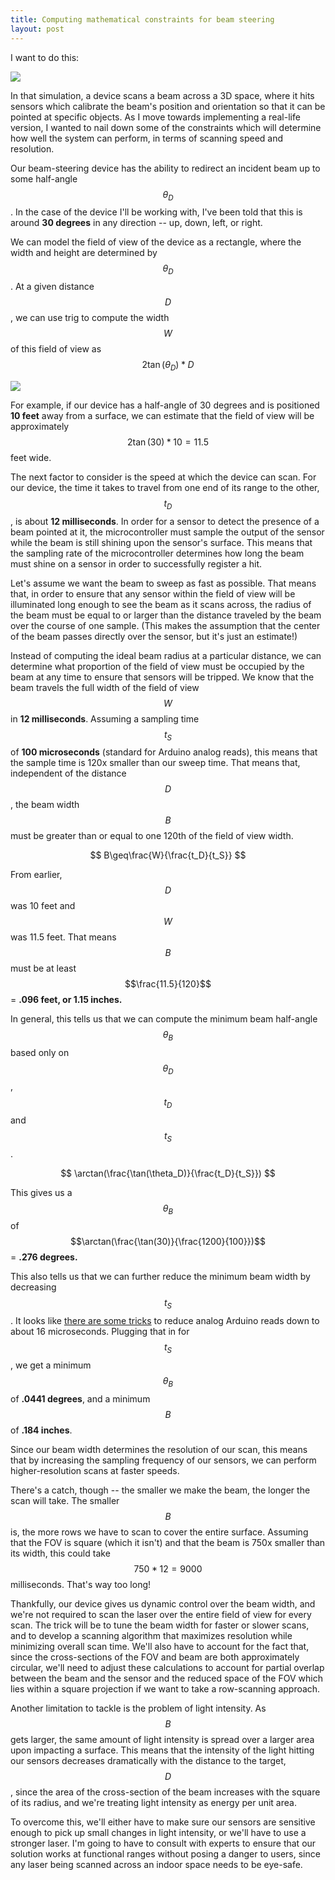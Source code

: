 ```yaml
---
title: Computing mathematical constraints for beam steering
layout: post
---
```


I want to do this: 

![](https://j.gifs.com/G694LQ.gif)

In that simulation, a device scans a beam across a 3D space, where it hits sensors which calibrate the beam's position and orientation so that it can be pointed at specific objects. As I move towards implementing a real-life version, I wanted to nail down some of the constraints which will determine how well the system can perform, in terms of scanning speed and resolution.

Our beam-steering device has the ability to redirect an incident beam up to some half-angle $$ \theta_D $$. In the case of the device I'll be working with, I've been told that this is around **30 degrees** in any direction -- up, down, left, or right.

We can model the field of view of the device as a rectangle, where the width and height are determined by $$ \theta_D $$. At a given distance $$ D $$, we can use trig to compute the width $$ W $$ of this field of view as $$ 2\tan(\theta_D)*D $$

![](http://i.imgur.com/VeGngf4.jpg)

For example, if our device has a half-angle of 30 degrees and is positioned **10 feet** away from a surface, we can estimate that the field of view will be approximately $$ 2\tan(30)*10 = 11.5 $$ feet wide.

The next factor to consider is the speed at which the device can scan. For our device, the time it takes to travel from one end of its range to the other, $$t_D$$, is about **12 milliseconds**. In order for a sensor to detect the presence of a beam pointed at it, the microcontroller must sample the output of the sensor while the beam is still shining upon the sensor's surface. This means that the sampling rate of the microcontroller determines how long the beam must shine on a sensor in order to successfully register a hit.

Let's assume we want the beam to sweep as fast as possible. That means that, in order to ensure that any sensor within the field of view will be illuminated long enough to see the beam as it scans across, the radius of the beam must be equal to or larger than the distance traveled by the beam over the course of one sample. (This makes the assumption that the center of the beam passes directly over the sensor, but it's just an estimate!)

Instead of computing the ideal beam radius at a particular distance, we can determine what proportion of the field of view must be occupied by the beam at any time to ensure that sensors will be tripped. We know that the beam travels the full width of the field of view $$W$$ in **12 milliseconds**. Assuming a sampling time $$t_S$$ of **100 microseconds** (standard for Arduino analog reads), this means that the sample time is 120x smaller than our sweep time. That means that, independent of the distance $$D$$, the beam width $$B$$ must be greater than or equal to one 120th of the field of view width.

$$
    B\geq\frac{W}{\frac{t_D}{t_S}}
$$

From earlier, $$D$$ was 10 feet and $$W$$ was 11.5 feet. That means $$B$$ must be at least $$\frac{11.5}{120}$$ = **.096 feet, or 1.15 inches.**

In general, this tells us that we can compute the minimum beam half-angle $$\theta_B$$ based only on $$\theta_D$$, $$t_D$$ and $$t_S$$.

$$
    \arctan(\frac{\tan(\theta_D)}{\frac{t_D}{t_S}})
$$

This gives us a $$\theta_B$$ of $$\arctan(\frac{\tan(30)}{\frac{1200}{100}})$$ = **.276 degrees.**

This also tells us that we can further reduce the minimum beam width by decreasing $$t_S$$. It looks like [there are some tricks](http://forum.arduino.cc/index.php?topic=6549.0) to reduce analog Arduino reads down to about 16 microseconds. Plugging that in for $$t_S$$, we get a minimum $$\theta_B$$ of **.0441 degrees**, and a minimum $$B$$ of **.184 inches**.

Since our beam width determines the resolution of our scan, this means that by increasing the sampling frequency of our sensors, we can perform higher-resolution scans at faster speeds. 

There's a catch, though -- the smaller we make the beam, the longer the scan will take. The smaller $$B$$ is, the more rows we have to scan to cover the entire surface. Assuming that the FOV is square (which it isn't) and that the beam is 750x smaller than its width, this could take $$750 * 12 = 9000$$ milliseconds. That's way too long!

Thankfully, our device gives us dynamic control over the beam width, and we're not required to scan the laser over the entire field of view for every scan. The trick will be to tune the beam width for faster or slower scans, and to develop a scanning algorithm that maximizes resolution while minimizing overall scan time. We'll also have to account for the fact that, since the cross-sections of the FOV and beam are both approximately circular, we'll need to adjust these calculations to account for partial overlap between the beam and the sensor and the reduced space of the FOV which lies within a square projection if we want to take a row-scanning approach.

Another limitation to tackle is the problem of light intensity. As $$B$$ gets larger, the same amount of light intensity is spread over a larger area upon impacting a surface. This means that the intensity of the light hitting our sensors decreases dramatically with the distance to the target, $$D$$, since the area of the cross-section of the beam increases with the square of its radius, and we're treating light intensity as energy per unit area.

To overcome this, we'll either have to make sure our sensors are sensitive enough to pick up small changes in light intensity, or we'll have to use a stronger laser. I'm going to have to consult with experts to ensure that our solution works at functional ranges without posing a danger to users, since any laser being scanned across an indoor space needs to be eye-safe. 